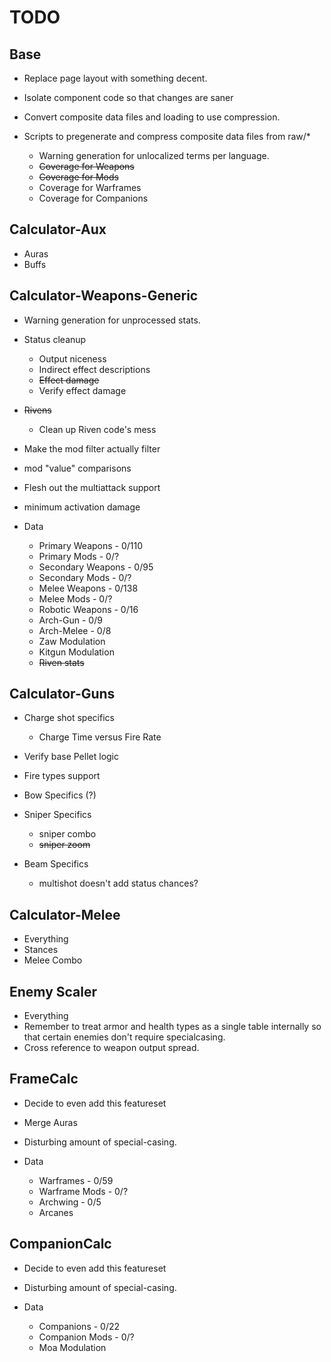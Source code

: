 # TODO

## Base

-   Replace page layout with something decent.

-   Isolate component code so that changes are saner

-   Convert composite data files and loading to use compression.

-   Scripts to pregenerate and compress composite data files from raw/\*

    -   Warning generation for unlocalized terms per language.
    -   ~~Coverage for Weapons~~
    -   ~~Coverage for Mods~~
    -   Coverage for Warframes
    -   Coverage for Companions

## Calculator-Aux

-   Auras
-   Buffs

## Calculator-Weapons-Generic

-   Warning generation for unprocessed stats.

-   Status cleanup
    -   Output niceness
    -   Indirect effect descriptions
    -   ~~Effect damage~~
    -   Verify effect damage
    
-   ~~Rivens~~
    -   Clean up Riven code's mess
    
-   Make the mod filter actually filter

-   mod "value" comparisons

-   Flesh out the multiattack support

-   minimum activation damage

-   Data
    -   Primary Weapons - 0/110
    -   Primary Mods - 0/?
    -   Secondary Weapons - 0/95
    -   Secondary Mods - 0/?
    -   Melee Weapons - 0/138
    -   Melee Mods - 0/?
    -   Robotic Weapons - 0/16
    -   Arch-Gun - 0/9
    -   Arch-Melee - 0/8
    -   Zaw Modulation
    -   Kitgun Modulation
    -   ~~Riven stats~~

## Calculator-Guns

-   Charge shot specifics
    -   Charge Time versus Fire Rate
    
-   Verify base Pellet logic

-   Fire types support

-   Bow Specifics (?)

-   Sniper Specifics

    -   sniper combo
    -   ~~sniper zoom~~

-   Beam Specifics
    -   multishot doesn't add status chances?

## Calculator-Melee

-   Everything
-   Stances
-   Melee Combo

## Enemy Scaler

-   Everything
-   Remember to treat armor and health types as a single table internally so that certain enemies don't require specialcasing.
-   Cross reference to weapon output spread.

## FrameCalc

-   Decide to even add this featureset

-   Merge Auras

-   Disturbing amount of special-casing.

-   Data
    -   Warframes - 0/59
    -   Warframe Mods - 0/?
    -   Archwing - 0/5
    -   Arcanes

## CompanionCalc

-   Decide to even add this featureset

-   Disturbing amount of special-casing.

-   Data
    -   Companions - 0/22
    -   Companion Mods - 0/?
    -   Moa Modulation
